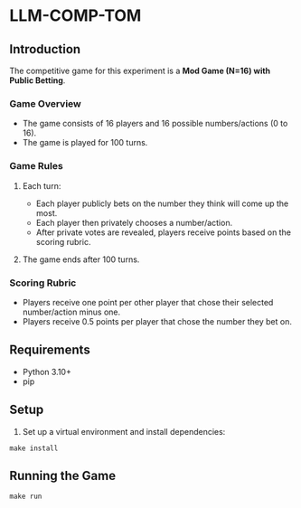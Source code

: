 # LLM-COMP-TOM

## Introduction

The competitive game for this experiment is a **Mod Game (N=16) with Public Betting**.

### Game Overview
- The game consists of 16 players and 16 possible numbers/actions (0 to 16).
- The game is played for 100 turns.

### Game Rules
1. Each turn:
   - Each player publicly bets on the number they think will come up the most.
   - Each player then privately chooses a number/action.
   - After private votes are revealed, players receive points based on the scoring rubric.

2. The game ends after 100 turns.

### Scoring Rubric
- Players receive one point per other player that chose their selected number/action minus one.
- Players receive 0.5 points per player that chose the number they bet on.

## Requirements
- Python 3.10+
- pip

## Setup
1. Set up a virtual environment and install dependencies:
```
make install
```

## Running the Game
```
make run
```
